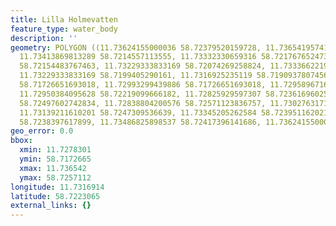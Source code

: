 ```yaml
---
title: Lilla Holmevatten
feature_type: water_body
description: ''
geometry: POLYGON ((11.73624155000036 58.72379520159728, 11.73654195741025 58.72129973974805,
  11.73413869813289 58.7214557113555, 11.73332330659316 58.72176765247371, 11.73225042298717
  58.72154483767463, 11.73229333833169 58.72074269258824, 11.73336622193679 58.72025248371285,
  11.73229333833169 58.7199405290161, 11.7316925235119 58.71909378074569, 11.73061963990591
  58.71726651693018, 11.72993299439886 58.71726651693018, 11.72958967164444 58.72014107164219,
  11.72950384095628 58.72219099666182, 11.72825929597307 58.72361696025558, 11.72783014253139
  58.72497602742834, 11.72838804200576 58.72571123836757, 11.73027631715238 58.72566668057112,
  11.73139211610201 58.7247309536639, 11.73345205262584 58.72395116202193, 11.73456785157547
  58.7238397617899, 11.73486825898537 58.72417396141686, 11.73624155000036 58.72379520159728))
geo_error: 0.0
bbox:
  xmin: 11.7278301
  ymin: 58.7172665
  xmax: 11.736542
  ymax: 58.7257112
longitude: 11.7316914
latitude: 58.7223065
external_links: {}
---
```

